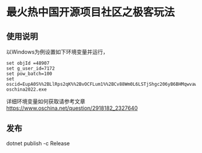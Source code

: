 #  最火热中国开源项目社区之极客玩法

## 使用说明

以Windows为例设置如下环境变量并运行， 


```
set objId =48907
set g_user_id=7172
set pow_batch=100
set  
oscid=EupA0S%%2BLlRps2qK%%2BvOCFLum1%%2BCv88Wm0L6LSTjShgc206yB6BHMqwvaw9Vj6DPdFreTNHljBVX%%2F%%2BbOC5hyTCAo4obVsdTgn91vvWi4sSZRbeTv6pN9afrAUBJScwv9pgQNQLFrKKiy3HyxoeAU9e6NoXVvaWBh95FgxptmOmVZA%%3D
oschina2022.exe
```

详细环境变量如何获取请参考文章 https://www.oschina.net/question/2918182_2327640
 

## 发布
 dotnet publish -c Release
